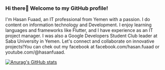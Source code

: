 ### Hi there👋 Welcome to my GitHub profile! 

I'm Hasan Fuaad, an IT professional from Yemen with a passion. I do content on information technology and Development. I enjoy learning languages and frameworks like Flutter, and I have experience as an IT project manager. I was also a Google Developers Student Club leader at Saba University in Yemen. Let's connect and collaborate on innovative projects!You can chek out my facebook at  facebook.com/hasan.fuaad or youtube.com/@hasanfuaad.

[![Anurag's GitHub stats](https://github-readme-stats.vercel.app/api?username=hasan-fuaad)](https://github.com/anuraghazra/github-readme-stats)
